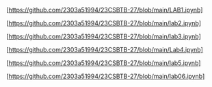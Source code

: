 [https://github.com/2303a51994/23CSBTB-27/blob/main/LAB1.ipynb]

[https://github.com/2303a51994/23CSBTB-27/blob/main/lab2.ipynb]

[https://github.com/2303a51994/23CSBTB-27/blob/main/lab3.ipynb]

[https://github.com/2303a51994/23CSBTB-27/blob/main/Lab4.ipynb]

[https://github.com/2303a51994/23CSBTB-27/blob/main/lab5.ipynb]

[https://github.com/2303a51994/23CSBTB-27/blob/main/lab06.ipynb]
